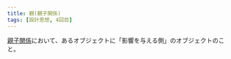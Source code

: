 ```yaml
---
title: 親(親子関係)
tags: [設計思想, 4回目]
---
```


[親子関係](/docs/索引/あ行/親子関係)において、あるオブジェクトに「影響を与える側」のオブジェクトのこと。

